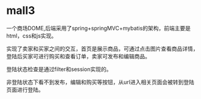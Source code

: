 # mall3

一个商场DOME,后端采用了spring+springMVC+mybatis的架构，前端主要是html，css和js实现。

实现了卖家和买家之间的交互，首页是展示商品，可通过点击图片查看商品详情，登陆后买家可进行购买和查看订单，卖家可发布和编辑商品。

登陆状态检查是通过filter和session实现的。

非登陆状态下看不到发布，编辑和购买等按钮，从url进入相关页面会被转到登陆页面进行登陆。
